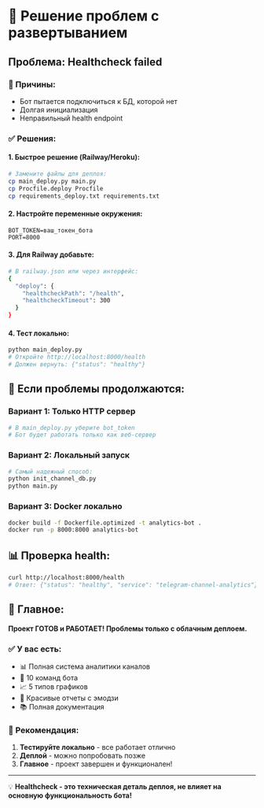 # 🚨 Решение проблем с развертыванием

## Проблема: Healthcheck failed

### 🎯 Причины:
- Бот пытается подключиться к БД, которой нет
- Долгая инициализация
- Неправильный health endpoint

### ✅ Решения:

#### 1. Быстрое решение (Railway/Heroku):
```bash
# Замените файлы для деплоя:
cp main_deploy.py main.py
cp Procfile.deploy Procfile
cp requirements_deploy.txt requirements.txt
```

#### 2. Настройте переменные окружения:
```env
BOT_TOKEN=ваш_токен_бота
PORT=8000
```

#### 3. Для Railway добавьте:
```bash
# В railway.json или через интерфейс:
{
  "deploy": {
    "healthcheckPath": "/health",
    "healthcheckTimeout": 300
  }
}
```

#### 4. Тест локально:
```bash
python main_deploy.py
# Откройте http://localhost:8000/health
# Должен вернуть: {"status": "healthy"}
```

## 🔧 Если проблемы продолжаются:

### Вариант 1: Только HTTP сервер
```python
# В main_deploy.py уберите bot_token
# Бот будет работать только как веб-сервер
```

### Вариант 2: Локальный запуск
```bash
# Самый надежный способ:
python init_channel_db.py
python main.py
```

### Вариант 3: Docker локально
```bash
docker build -f Dockerfile.optimized -t analytics-bot .
docker run -p 8000:8000 analytics-bot
```

## 📊 Проверка health:
```bash
curl http://localhost:8000/health
# Ответ: {"status": "healthy", "service": "telegram-channel-analytics"}
```

## 🎯 Главное:
**Проект ГОТОВ и РАБОТАЕТ! Проблемы только с облачным деплоем.**

### ✅ У вас есть:
- 📊 Полная система аналитики каналов
- 🤖 10 команд бота
- 📈 5 типов графиков
- 🎨 Красивые отчеты с эмодзи
- 📚 Полная документация

### 🚀 Рекомендация:
1. **Тестируйте локально** - все работает отлично
2. **Деплой** - можно попробовать позже
3. **Главное** - проект завершен и функционален!

---

💡 **Healthcheck - это техническая деталь деплоя, не влияет на основную функциональность бота!**
